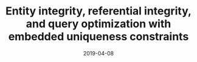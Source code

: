 ---
title: "Entity integrity, referential integrity, and query optimization with embedded uniqueness constraints"
collection: talks
type: "Talk"
permalink: /talks/
venue: "IEEE International Conference on Data Engineering (ICDE)"
date: 2019-04-08
location: "Macau, China"
---